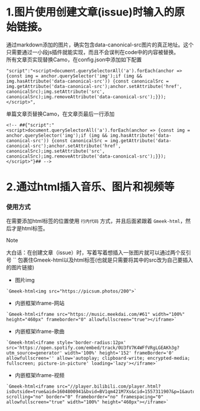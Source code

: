 # 1.图片使用创建文章(issue)时输入的原始链接。

通过markdown添加的图片，确实包含data-canonical-src图片的真正地址。这个只需要通过一小段js插件就能实现，而且不会误判在code中的内容被替换。  
所有文章页实现替换Camo，在config.json中添加如下配置

```
"script":"<script>document.querySelectorAll('a').forEach(anchor => {const img = anchor.querySelector('img');if (img && img.hasAttribute('data-canonical-src')) {const canonicalSrc = img.getAttribute('data-canonical-src');anchor.setAttribute('href', canonicalSrc);img.setAttribute('src', canonicalSrc);img.removeAttribute('data-canonical-src');}});</script>",
```

单篇文章页替换Camo，在文章页最后一行添加

```
<!-- ##{"script":"<script>document.querySelectorAll('a').forEach(anchor => {const img = anchor.querySelector('img');if (img && img.hasAttribute('data-canonical-src')) {const canonicalSrc = img.getAttribute('data-canonical-src');anchor.setAttribute('href', canonicalSrc);img.setAttribute('src', canonicalSrc);img.removeAttribute('data-canonical-src');}});</script>"}## -->
```

# 2.通过html插入音乐、图片和视频等
### 使用方式
在需要添加html标签的位置使用 `行内代码` 方式，并且后面紧跟着 `Gmeek-html`，然后才是html标签。  
> [!note]
> 大白话：在创建文章（issue）时，写着写着想插入一张图片就可以通过两个反引号 `` 包裹住Gmeek-html以及html标签(也就是只需要将其中的src改为自己要插入的图片链接)

- 图片img

```
`Gmeek-html<img src="https://picsum.photos/200">`
```

- 内嵌框架iframe-网站

```
`Gmeek-html<iframe src="https://music.meekdai.com/#61" width="100%" height="460px" frameborder="0" allowfullscreen="true"></iframe>`
```

- 内嵌框架iframe-歌曲

```
`Gmeek-html<iframe style='border-radius:12px' src='https://open.spotify.com/embed/track/0U3fV7K4WFfVRgLGEAKh3g?utm_source=generator' width='100%' height='152' frameBorder='0' allowfullscreen='' allow='autoplay; clipboard-write; encrypted-media; fullscreen; picture-in-picture' loading='lazy'></iframe>`
```

- 内嵌框架iframe-视频

```
`Gmeek-html<iframe src="//player.bilibili.com/player.html?isOutside=true&aid=1604800941&bvid=BV1qm421M7Xs&cid=1557311907&p=1&autoplay=0" scrolling="no" border="0" frameborder="no" framespacing="0" allowfullscreen="true" width="100%" height="460px"></iframe>`
```



<!-- ##{"timestamp":1722530043}## -->